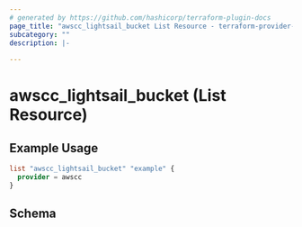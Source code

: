 ```yaml
---
# generated by https://github.com/hashicorp/terraform-plugin-docs
page_title: "awscc_lightsail_bucket List Resource - terraform-provider-awscc"
subcategory: ""
description: |-
  
---
```


# awscc_lightsail_bucket (List Resource)



## Example Usage

```terraform
list "awscc_lightsail_bucket" "example" {
  provider = awscc
}
```

<!-- schema generated by tfplugindocs -->
## Schema
